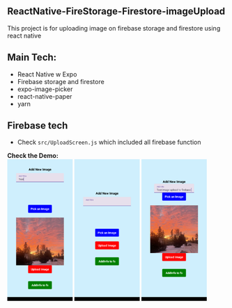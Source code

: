 ## ReactNative-FireStorage-Firestore-imageUpload
This project is for uploading image on firebase storage and firestore using react native

## Main Tech:

- React Native w Expo
- Firebase storage and firestore
- expo-image-picker
- react-native-paper
- yarn

## Firebase tech
- Check `src/UploadScreen.js` which included all firebase function

**Check the Demo:**<br />
<img src="https://github.com/yanliu1111/ReactNative-FireStorage-Firestore-imageUpload/blob/main/demo1.png?raw=true" width="150"  /> <img src="https://github.com/yanliu1111/ReactNative-FireStorage-Firestore-imageUpload/blob/main/demo2.png?raw=true" width="150"  /> <img src="https://github.com/yanliu1111/ReactNative-FireStorage-Firestore-imageUpload/blob/main/demo3.png?raw=true" width="150"  />
